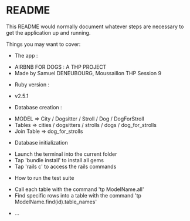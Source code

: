 # README

This README would normally document whatever steps are necessary to get the
application up and running.

Things you may want to cover:



* The app :

- AIRBNB FOR DOGS : A THP PROJECT
- Made by Samuel DENEUBOURG, Moussaillon THP Session 9



* Ruby version :

- v2.5.1



* Database creation :

- MODEL => City / Dogsitter / Stroll / Dog / DogForStroll
- Tables => cities / dogsitters / strolls / dogs / dog_for_strolls
- Join Table => dog_for_strolls



* Database initialization

- Launch the terminal into the current folder
- Tap 'bundle install' to install all gems
- Tap 'rails c' to access the rails commands



* How to run the test suite

- Call each table with the command 'tp ModelName.all'
- Find specific rows into a table with the command 'tp ModelName.find(id).table_names'



* ...
